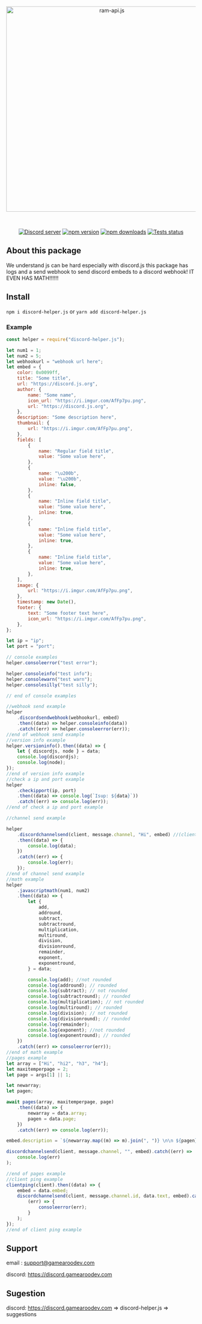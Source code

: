 <div align="center">
  <br />
  <p>
    <a href="https://discord.js.org"><img src="https://gamearoo.top/ram/d-h.js.png" width="546" alt="ram-api.js" /></a>
  </p>
  <br />
  <p>
    <a href="https://discord.com/invite/a3vBXUJadY"><img src="https://img.shields.io/discord/605900262581993472?color=5865F2&logo=discord&logoColor=white" alt="Discord server" /></a>
    <a href="https://www.npmjs.com/package/discord-helper.js"><img src="https://img.shields.io/npm/v/discord-helper.js.svg?maxAge=3600" alt="npm version" /></a>
    <a href="https://www.npmjs.com/package/discord-helper.js"><img src="https://img.shields.io/npm/dt/discord-helper.js.svg?maxAge=3600" alt="npm downloads" /></a>
    <a href="https://github.com/Gamearoos-development/discord-helper.js/actions"><img src="https://github.com/Gamearoos-development/discord-helper.js/actions/workflows/text.yml/badge.svg" alt="Tests status" /></a>
  </p>
</div>


## About this package

We understand js can be hard especially with discord.js this package has logs and a send webhook to send discord embeds to a discord webhook! IT EVEN HAS MATH!!!!!!

## Install

`npm i discord-helper.js` or `yarn add discord-helper.js`

### Example

```javascript
const helper = require("discord-helper.js");

let num1 = 1;
let num2 = 5;
let webhookurl = "webhook url here";
let embed = {
	color: 0x0099ff,
	title: "Some title",
	url: "https://discord.js.org",
	author: {
		name: "Some name",
		icon_url: "https://i.imgur.com/AfFp7pu.png",
		url: "https://discord.js.org",
	},
	description: "Some description here",
	thumbnail: {
		url: "https://i.imgur.com/AfFp7pu.png",
	},
	fields: [
		{
			name: "Regular field title",
			value: "Some value here",
		},
		{
			name: "\u200b",
			value: "\u200b",
			inline: false,
		},
		{
			name: "Inline field title",
			value: "Some value here",
			inline: true,
		},
		{
			name: "Inline field title",
			value: "Some value here",
			inline: true,
		},
		{
			name: "Inline field title",
			value: "Some value here",
			inline: true,
		},
	],
	image: {
		url: "https://i.imgur.com/AfFp7pu.png",
	},
	timestamp: new Date(),
	footer: {
		text: "Some footer text here",
		icon_url: "https://i.imgur.com/AfFp7pu.png",
	},
};

let ip = "ip";
let port = "port";

// console examples
helper.consoleerror("test error");

helper.consoleinfo("test info");
helper.consolewarn("test warn");
helper.consolesilly("test silly");

// end of console examples

//webhook send example
helper
	.discordsendwebhook(webhookurl, embed)
	.then((data) => helper.consoleinfo(data))
	.catch((err) => helper.consoleerror(err));
//end of webhook send example
//version info example
helper.versioninfo().then((data) => {
	let { discordjs, node } = data;
	console.log(discordjs);
	console.log(node);
});
//end of version info example
//check a ip and port example
helper
	.checkipport(ip, port)
	.then((data) => console.log(`Isup: ${data}`))
	.catch((err) => console.log(err));
//end of check a ip and port example

//channel send example

helper
	.discordchannelsend(client, message.channel, "Hi", embed) //(client, channel, content, embed)  embed is optional when content has text also content can be "" when theres a embed
	.then((data) => {
		console.log(data);
	})
	.catch((err) => {
		console.log(err);
	});
//end of channel send example
//math example
helper
	.javascriptmath(num1, num2)
	.then((data) => {
		let {
			add,
			addround,
			subtract,
			subtractround,
			multiplication,
			multiround,
			division,
			divisionround,
			remainder,
			exponent,
			exponentround,
		} = data;

		console.log(add); //not rounded
		console.log(addround); // rounded
		console.log(subtract); // not rounded
		console.log(subtractround); // rounded
		console.log(multiplication); // not rounded
		console.log(multiround); // rounded
		console.log(division); // not rounded
		console.log(divisionround); // rounded
		console.log(remainder);
		console.log(exponent); //not rounded
		console.log(exponentround); // rounded
	})
	.catch((err) => consoleerror(err));
//end of math example
//pages example
let array = ["Hi", "hi2", "h3", "h4"];
let maxitemperpage = 2;
let page = args[1] || 1;

let newarray;
let pagen;

await pages(array, maxitemperpage, page)
	.then((data) => {
		newarray = data.array;
		pagen = data.page;
	})
	.catch((err) => console.log(err));

embed.description = `${newarray.map((m) => m).join(", ")} \n\n ${pagen}`;

discordchannelsend(client, message.channel, "", embed).catch((err) =>
	console.log(err)
);

//end of pages example
//client ping example
clientping(client).then((data) => {
	embed = data.embed;
	discordchannelsend(client, message.channel.id, data.text, embed).catch(
		(err) => {
			consoleerror(err);
		}
	);
});
//end of client ping example
```

## Support

email : support@gamearoodev.com

discord: https://discord.gamearoodev.com

## Sugestion

discord: https://discord.gamearoodev.com => discord-helper.js => suggestions
